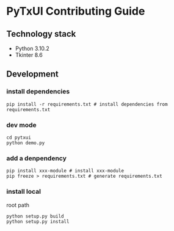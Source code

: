 # PyTxUI Contributing Guide

## Technology stack

- Python 3.10.2
- Tkinter 8.6

## Development

### install dependencies
```shell
pip install -r requirements.txt # install dependencies from requirements.txt
```

### dev mode

```shell
cd pytxui
python demo.py
```
### add a denpendency
```shell
pip install xxx-module # install xxx-module
pip freeze > requirements.txt # generate requirements.txt
```
### install local
root path
```shell
python setup.py build
python setup.py install 
```

